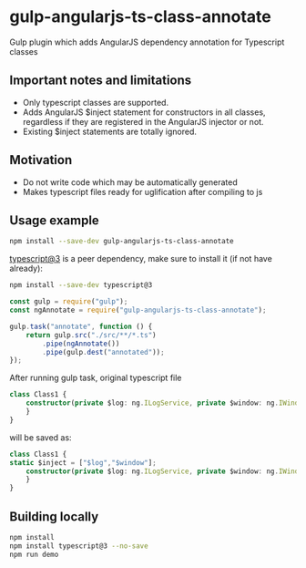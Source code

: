 # gulp-angularjs-ts-class-annotate
Gulp plugin which adds AngularJS dependency annotation for Typescript classes

## Important notes and limitations
* Only typescript classes are supported.
* Adds AngularJS $inject statement for constructors in all classes, regardless if they are registered in the AngularJS injector or not.
* Existing $inject statements are totally ignored.

## Motivation
* Do not write code which may be automatically generated
* Makes typescript files ready for uglification after compiling to js

## Usage example
```sh
npm install --save-dev gulp-angularjs-ts-class-annotate
```
[typescript@3](https://www.npmjs.com/package/typescript) is a peer dependency, make sure to install it (if not have already):
```sh
npm install --save-dev typescript@3
```

```js
const gulp = require("gulp");
const ngAnnotate = require("gulp-angularjs-ts-class-annotate");

gulp.task("annotate", function () {
	return gulp.src("./src/**/*.ts")
		.pipe(ngAnnotate())
		.pipe(gulp.dest("annotated"));
});

```
After running gulp task, original typescript file
```typescript
class Class1 {
	constructor(private $log: ng.ILogService, private $window: ng.IWindowService) {
	}
}
```
will be saved as:
```typescript
class Class1 {
static $inject = ["$log","$window"];
	constructor(private $log: ng.ILogService, private $window: ng.IWindowService) {
	}
}
```

## Building locally
```sh
npm install
npm install typescript@3 --no-save
npm run demo
```